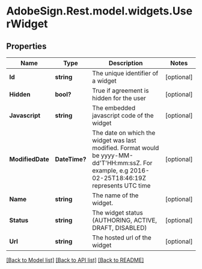 # AdobeSign.Rest.model.widgets.UserWidget
## Properties

Name | Type | Description | Notes
------------ | ------------- | ------------- | -------------
**Id** | **string** | The unique identifier of a widget | [optional] 
**Hidden** | **bool?** | True if agreement is hidden for the user | [optional] 
**Javascript** | **string** | The embedded javascript code of the widget | [optional] 
**ModifiedDate** | **DateTime?** | The date on which the widget was last modified. Format would be yyyy-MM-dd&#39;T&#39;HH:mm:ssZ. For example, e.g 2016-02-25T18:46:19Z represents UTC time | [optional] 
**Name** | **string** | The name of the widget. | [optional] 
**Status** | **string** | The widget status (AUTHORING, ACTIVE, DRAFT, DISABLED) | [optional] 
**Url** | **string** | The hosted url of the widget | [optional] 

[[Back to Model list]](../README.md#documentation-for-models) [[Back to API list]](../README.md#documentation-for-api-endpoints) [[Back to README]](../README.md)


